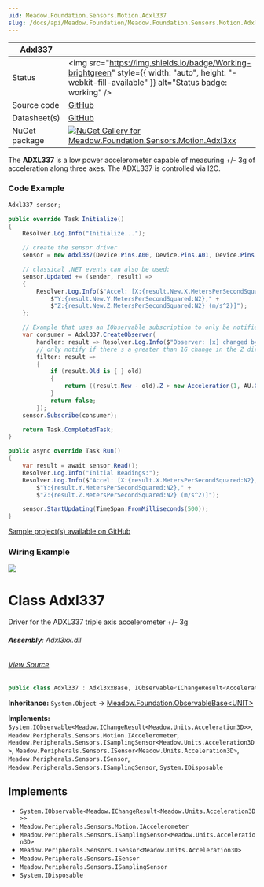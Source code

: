 ```yaml
---
uid: Meadow.Foundation.Sensors.Motion.Adxl337
slug: /docs/api/Meadow.Foundation/Meadow.Foundation.Sensors.Motion.Adxl337
---
```


| Adxl337 | |
|--------|--------|
| Status | <img src="https://img.shields.io/badge/Working-brightgreen" style={{ width: "auto", height: "-webkit-fill-available" }} alt="Status badge: working" /> |
| Source code | [GitHub](https://github.com/WildernessLabs/Meadow.Foundation/tree/main/Source/Meadow.Foundation.Peripherals/Sensors.Motion.Adxl3xx) |
| Datasheet(s) | [GitHub](https://github.com/WildernessLabs/Meadow.Foundation/tree/main/Source/Meadow.Foundation.Peripherals/Sensors.Motion.Adxl3xx/Datasheet) |
| NuGet package | <a href="https://www.nuget.org/packages/Meadow.Foundation.Sensors.Motion.Adxl3xx/" target="_blank"><img src="https://img.shields.io/nuget/v/Meadow.Foundation.Sensors.Motion.Adxl3xx.svg?label=Meadow.Foundation.Sensors.Motion.Adxl3xx" alt="NuGet Gallery for Meadow.Foundation.Sensors.Motion.Adxl3xx" /></a> |

The **ADXL337** is a low power accelerometer capable of measuring +/- 3g of acceleration along three axes. The ADXL337 is controlled via I2C.

### Code Example

```csharp
Adxl337 sensor;

public override Task Initialize()
{
    Resolver.Log.Info("Initialize...");

    // create the sensor driver
    sensor = new Adxl337(Device.Pins.A00, Device.Pins.A01, Device.Pins.A02, null);

    // classical .NET events can also be used:
    sensor.Updated += (sender, result) =>
    {
        Resolver.Log.Info($"Accel: [X:{result.New.X.MetersPerSecondSquared:N2}," +
            $"Y:{result.New.Y.MetersPerSecondSquared:N2}," +
            $"Z:{result.New.Z.MetersPerSecondSquared:N2} (m/s^2)]");
    };

    // Example that uses an IObservable subscription to only be notified when the filter is satisfied
    var consumer = Adxl337.CreateObserver(
        handler: result => Resolver.Log.Info($"Observer: [x] changed by threshold; new [x]: X:{result.New.X:N2}, old: X:{result.Old?.X:N2}"),
        // only notify if there's a greater than 1G change in the Z direction
        filter: result =>
        {
            if (result.Old is { } old)
            {
                return ((result.New - old).Z > new Acceleration(1, AU.Gravity));
            }
            return false;
        });
    sensor.Subscribe(consumer);

    return Task.CompletedTask;
}

public async override Task Run()
{
    var result = await sensor.Read();
    Resolver.Log.Info("Initial Readings:");
    Resolver.Log.Info($"Accel: [X:{result.X.MetersPerSecondSquared:N2}," +
        $"Y:{result.Y.MetersPerSecondSquared:N2}," +
        $"Z:{result.Z.MetersPerSecondSquared:N2} (m/s^2)]");

    sensor.StartUpdating(TimeSpan.FromMilliseconds(500));
}
```

[Sample project(s) available on GitHub](https://github.com/WildernessLabs/Meadow.Foundation/tree/main/Source/Meadow.Foundation.Peripherals/Sensors.Motion.Adxl3xx/Samples/Adxl337_Sample)

### Wiring Example

<img src="/API_Assets/Meadow.Foundation.Sensors.Motion.Adx337/Adx337_Fritzing.svg" />





# Class Adxl337
Driver for the ADXL337 triple axis accelerometer
+/- 3g

###### **Assembly**: Adxl3xx.dll
###### [View Source](https://github.com/WildernessLabs/Meadow.Foundation/blob/main/Source/Meadow.Foundation.Peripherals/Sensors.Motion.Adxl3xx/Driver/Drivers/Adxl337.cs#L10)
```csharp title="Declaration"
public class Adxl337 : Adxl3xxBase, IObservable<IChangeResult<Acceleration3D>>, IAccelerometer, ISamplingSensor<Acceleration3D>, ISensor<Acceleration3D>, ISensor, ISamplingSensor, IDisposable
```
**Inheritance:** `System.Object` -> [Meadow.Foundation.ObservableBase&lt;UNIT&gt;](../Adxl3xxBase)

**Implements:**  
`System.IObservable<Meadow.IChangeResult<Meadow.Units.Acceleration3D>>`, `Meadow.Peripherals.Sensors.Motion.IAccelerometer`, `Meadow.Peripherals.Sensors.ISamplingSensor<Meadow.Units.Acceleration3D>`, `Meadow.Peripherals.Sensors.ISensor<Meadow.Units.Acceleration3D>`, `Meadow.Peripherals.Sensors.ISensor`, `Meadow.Peripherals.Sensors.ISamplingSensor`, `System.IDisposable`


## Implements

* `System.IObservable<Meadow.IChangeResult<Meadow.Units.Acceleration3D>>`
* `Meadow.Peripherals.Sensors.Motion.IAccelerometer`
* `Meadow.Peripherals.Sensors.ISamplingSensor<Meadow.Units.Acceleration3D>`
* `Meadow.Peripherals.Sensors.ISensor<Meadow.Units.Acceleration3D>`
* `Meadow.Peripherals.Sensors.ISensor`
* `Meadow.Peripherals.Sensors.ISamplingSensor`
* `System.IDisposable`
